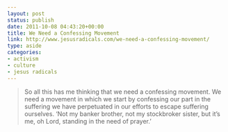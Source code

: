 ```yaml
---
layout: post
status: publish
date: 2011-10-08 04:43:20+00:00
title: We Need a Confessing Movement
link: http://www.jesusradicals.com/we-need-a-confessing-movement/
type: aside
categories:
- activism
- culture
- jesus radicals
---
```

> So all this has me thinking that we need a confessing movement. We need a movement in which we start by confessing our part in the suffering we have perpetuated in our efforts to escape suffering ourselves. ‘Not my banker brother, not my stockbroker sister, but it’s me, oh Lord, standing in the need of prayer.’